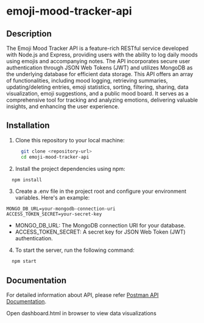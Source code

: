 # emoji-mood-tracker-api

## Description

The Emoji Mood Tracker API is a feature-rich RESTful service developed with Node.js and Express, providing users with the ability to log daily moods using emojis and accompanying notes. The API incorporates secure user authentication through JSON Web Tokens (JWT) and utilizes MongoDB as the underlying database for efficient data storage. This API offers an array of functionalities, including mood logging, retrieving summaries, updating/deleting entries, emoji statistics, sorting, filtering, sharing, data visualization, emoji suggestions, and a public mood board. It serves as a comprehensive tool for tracking and analyzing emotions, delivering valuable insights, and enhancing the user experience.

## Installation

1. Clone this repository to your local machine:

   ```bash
     git clone <repository-url>
     cd emoji-mood-tracker-api
   ```

2. Install the project dependencies using npm:

  ```bash
    npm install
  ```

3. Create a .env file in the project root and configure your environment variables. Here's an example:
  ```plaintext
  MONGO_DB_URL=your-mongodb-connection-uri
  ACCESS_TOKEN_SECRET=your-secret-key
  ```
  - MONGO_DB_URL: The MongoDB connection URI for your database.
  - ACCESS_TOKEN_SECRET: A secret key for JSON Web Token (JWT) authentication.

4. To start the server, run the following command:

  ```bash
    npm start
  ```

## Documentation
For detailed information about API, please refer [Postman API Documentation](https://documenter.getpostman.com/view/21881871/2s9YR6ZtqP).

Open dashboard.html in browser to view data visualizations


